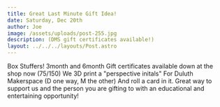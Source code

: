 ```yaml
---
title: Great Last Minute Gift Idea!
date: Saturday, Dec 20th
author: Joe
image: /assets/uploads/post-255.jpg
description: (DMS gift certificates available!)
layout: ../../../layouts/Post.astro
---
```


Box Stuffers!  3month and 6month Gift certificates available down at the shop now ($75/$150)  We 3D print a "perspective initals"  For Duluth Makerspace (D one way, M the other) And  roll a card in it.  Great way to support us and the person you are gifting to with an educational and entertaining opportunity!

